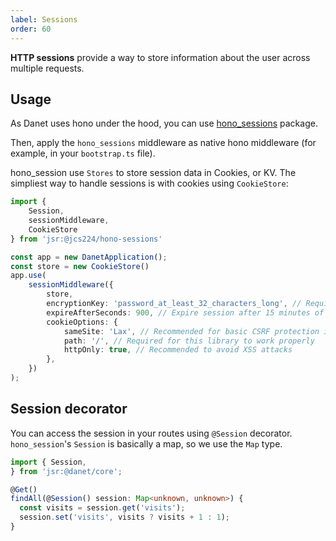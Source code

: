 ```yaml
---
label: Sessions
order: 60
---
```


**HTTP sessions** provide a way to store information about the user across multiple requests.

## Usage

As Danet uses hono under the hood, you can use [hono_sessions](https://jsr.io/@jcs224/hono-sessions) package.

Then, apply the `hono_sessions` middleware as native hono middleware (for example, in your `bootstrap.ts` file).

hono_session use `Stores` to store session data in Cookies, or KV.
The simpliest way to handle sessions is with cookies using `CookieStore`: 


```typescript
import {
    Session,
    sessionMiddleware,
    CookieStore
} from 'jsr:@jcs224/hono-sessions'

const app = new DanetApplication();
const store = new CookieStore()
app.use(
    sessionMiddleware({
        store,
        encryptionKey: 'password_at_least_32_characters_long', // Required for CookieStore, recommended for others
        expireAfterSeconds: 900, // Expire session after 15 minutes of inactivity
        cookieOptions: {
            sameSite: 'Lax', // Recommended for basic CSRF protection in modern browsers
            path: '/', // Required for this library to work properly
            httpOnly: true, // Recommended to avoid XSS attacks
        },
    })
);
```

## Session decorator

You can access the session in your routes using `@Session` decorator.
`hono_session`'s `Session` is basically a map, so we use the `Map` type.

```ts
import { Session,
} from 'jsr:@danet/core';

@Get()
findAll(@Session() session: Map<unknown, unknown>) {
  const visits = session.get('visits');
  session.set('visits', visits ? visits + 1 : 1);
}
```
